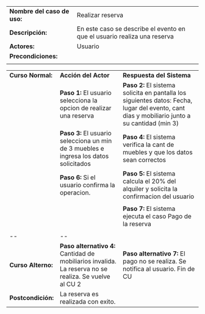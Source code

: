 | | |
| - | - |
| **Nombre del caso de uso:** |Realizar reserva |
| **Descripción:** | En este caso se describe el evento en que el usuario realiza una reserva |
| **Actores:**  | Usuario |
| **Precondiciones:** |  |
| | |

| | | | 
| - | - | - | 
| **Curso Normal:** | **Acción del Actor** | **Respuesta del Sistema** |
| | **Paso 1:** El usuario selecciona la opcion de realizar una reserva |**Paso 2:** El sistema solicita en pantalla los siguientes datos: Fecha, lugar del evento, cant dias y mobiliario junto a su cantidad (min 3)|
| | **Paso 3:**	El usuario selecciona un min de 3 muebles e ingresa los datos solicitados|**Paso 4:** El sistema verifica la cant de muebles y que los datos sean correctos|
| | **Paso 6:** Si el usuario confirma la operacion.|**Paso 5:** El sistema calcula el 20% del alquiler y solicita la confirmacion del usuario|
| | ||
| | |**Paso 7:** El sistema ejecuta el caso Pago de la reserva|
| | | 
| -- | -- |
| **Curso Alterno:** |**Paso alternativo 4:** Cantidad de mobiliarios invalida. La reserva no se realiza. Se vuelve al CU 2 |**Paso alternativo 7:** El pago no se realiza. Se notifica al usuario. Fin de CU |
| **Postcondición:** |La reserva es realizada con exito.| 
